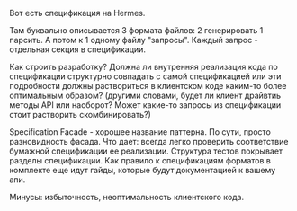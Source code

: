Вот есть спецификация на Hermes.

Там буквально описывается 3 формата файлов: 2 генерировать 1 парсить. А потом к 1 одному файлу "запросы". Каждый запрос - отдельная секция в спецификации.

Как строить разработку? Должна ли внутренняя реализация кода по спецификации структурно совпадать с самой спецификацией или эти подробности должны раствориться в клиентском коде каким-то более оптимальным образом? (другими словами, будет ли клиент драйвтиь методы API или наоборот? Может какие-то запросы из спецификации стоит растворить скомбинировать?)

Specification Facade - хорошее название паттерна. По сути, просто разновидность фасада. Что дает: всегда легко проверить соответствие бумажной спецификации ее реализации. Структура тестов покрывает разделы спецификации. Как правило к спецификациям форматов в комплекте еще идут гайды, которые будут документацией к вашему апи.

Минусы: избыточность, неоптимальность клиентского кода.